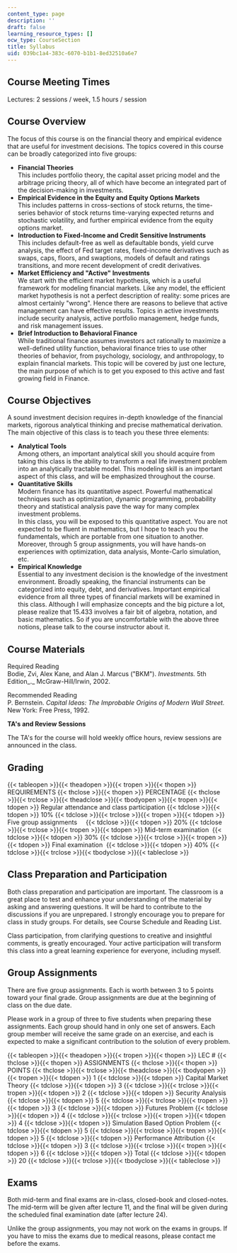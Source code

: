 ```yaml
---
content_type: page
description: ''
draft: false
learning_resource_types: []
ocw_type: CourseSection
title: Syllabus
uid: 039bc1a4-383c-6070-b1b1-8ed32510a6e7
---
```

## Course Meeting Times

Lectures: 2 sessions / week, 1.5 hours / session

## Course Overview

The focus of this course is on the financial theory and empirical evidence that are useful for investment decisions. The topics covered in this course can be broadly categorized into five groups:

- **Financial Theories**   
    This includes portfolio theory, the capital asset pricing model and the arbitrage pricing theory, all of which have become an integrated part of the decision-making in investments.
- **Empirical Evidence in the Equity and Equity Options Markets**   
    This includes patterns in cross-sections of stock returns, the time-series behavior of stock returns time-varying expected returns and stochastic volatility, and further empirical evidence from the equity options market.
- **Introduction to Fixed-Income and Credit Sensitive Instruments**   
    This includes default-free as well as defaultable bonds, yield curve analysis, the effect of Fed target rates, fixed-income derivatives such as swaps, caps, floors, and swaptions, models of default and ratings transitions, and more recent development of credit derivatives.
- **Market Efficiency and "Active" Investments**   
    We start with the efficient market hypothesis, which is a useful framework for modeling financial markets. Like any model, the efficient market hypothesis is not a perfect description of reality: some prices are almost certainly "wrong". Hence there are reasons to believe that active management can have effective results. Topics in active investments include security analysis, active portfolio management, hedge funds, and risk management issues.
- **Brief Introduction to Behavioral Finance**   
    While traditional finance assumes investors act rationally to maximize a well-defined utility function, behavioral finance tries to use other theories of behavior, from psychology, sociology, and anthropology, to explain financial markets. This topic will be covered by just one lecture, the main purpose of which is to get you exposed to this active and fast growing field in Finance.

## Course Objectives

A sound investment decision requires in-depth knowledge of the financial markets, rigorous analytical thinking and precise mathematical derivation. The main objective of this class is to teach you these three elements:

- **Analytical Tools**   
    Among others, an important analytical skill you should acquire from taking this class is the ability to transform a real life investment problem into an analytically tractable model. This modeling skill is an important aspect of this class, and will be emphasized throughout the course.
- **Quantitative Skills**   
    Modern finance has its quantitative aspect. Powerful mathematical techniques such as optimization, dynamic programming, probability theory and statistical analysis pave the way for many complex investment problems.   
    In this class, you will be exposed to this quantitative aspect. You are not expected to be fluent in mathematics, but I hope to teach you the fundamentals, which are portable from one situation to another. Moreover, through 5 group assignments, you will have hands-on experiences with optimization, data analysis, Monte-Carlo simulation, etc.
- **Empirical Knowledge**   
    Essential to any investment decision is the knowledge of the investment environment. Broadly speaking, the financial instruments can be categorized into equity, debt, and derivatives. Important empirical evidence from all three types of financial markets will be examined in this class. Although I will emphasize concepts and the big picture a lot, please realize that 15.433 involves a fair bit of algebra, notation, and basic mathematics. So if you are uncomfortable with the above three notions, please talk to the course instructor about it.

## Course Materials

Required Reading   
Bodie, Zvi, Alex Kane, and Alan J. Marcus ("BKM"). _Investments._ 5th Edition\_.\_ McGraw-Hill/Irwin, 2002.

Recommended Reading   
P. Bernstein. _Capital Ideas: The Improbable Origins of Modern Wall Street._ New York: Free Press, 1992.

**TA's and Review Sessions**

The TA's for the course will hold weekly office hours, review sessions are announced in the class.

## Grading

{{< tableopen >}}{{< theadopen >}}{{< tropen >}}{{< thopen >}}
REQUIREMENTS
{{< thclose >}}{{< thopen >}}
PERCENTAGE
{{< thclose >}}{{< trclose >}}{{< theadclose >}}{{< tbodyopen >}}{{< tropen >}}{{< tdopen >}}
Regular attendance and class participation
{{< tdclose >}}{{< tdopen >}}
10%
{{< tdclose >}}{{< trclose >}}{{< tropen >}}{{< tdopen >}}
Five group assignments    
{{< tdclose >}}{{< tdopen >}}
20%
{{< tdclose >}}{{< trclose >}}{{< tropen >}}{{< tdopen >}}
Mid-term examination 
{{< tdclose >}}{{< tdopen >}}
30%
{{< tdclose >}}{{< trclose >}}{{< tropen >}}{{< tdopen >}}
Final examination 
{{< tdclose >}}{{< tdopen >}}
40%
{{< tdclose >}}{{< trclose >}}{{< tbodyclose >}}{{< tableclose >}}

## Class Preparation and Participation

Both class preparation and participation are important. The classroom is a great place to test and enhance your understanding of the material by asking and answering questions. It will be hard to contribute to the discussions if you are unprepared. I strongly encourage you to prepare for class in study groups. For details, see Course Schedule and Reading List.

Class participation, from clarifying questions to creative and insightful comments, is greatly encouraged. Your active participation will transform this class into a great learning experience for everyone, including myself.

## Group Assignments

There are five group assignments. Each is worth between 3 to 5 points toward your final grade. Group assignments are due at the beginning of class on the due date.

Please work in a group of three to five students when preparing these assignments. Each group should hand in only one set of answers. Each group member will receive the same grade on an exercise, and each is expected to make a significant contribution to the solution of every problem.

{{< tableopen >}}{{< theadopen >}}{{< tropen >}}{{< thopen >}}
LEC #
{{< thclose >}}{{< thopen >}}
ASSIGNMENTS
{{< thclose >}}{{< thopen >}}
POINTS
{{< thclose >}}{{< trclose >}}{{< theadclose >}}{{< tbodyopen >}}{{< tropen >}}{{< tdopen >}}
1
{{< tdclose >}}{{< tdopen >}}
Capital Market Theory
{{< tdclose >}}{{< tdopen >}}
3
{{< tdclose >}}{{< trclose >}}{{< tropen >}}{{< tdopen >}}
2
{{< tdclose >}}{{< tdopen >}}
Security Analysis
{{< tdclose >}}{{< tdopen >}}
5
{{< tdclose >}}{{< trclose >}}{{< tropen >}}{{< tdopen >}}
3
{{< tdclose >}}{{< tdopen >}}
Futures Problem
{{< tdclose >}}{{< tdopen >}}
4
{{< tdclose >}}{{< trclose >}}{{< tropen >}}{{< tdopen >}}
4
{{< tdclose >}}{{< tdopen >}}
Simulation Based Option Problem
{{< tdclose >}}{{< tdopen >}}
5
{{< tdclose >}}{{< trclose >}}{{< tropen >}}{{< tdopen >}}
5
{{< tdclose >}}{{< tdopen >}}
Performance Attribution
{{< tdclose >}}{{< tdopen >}}
3
{{< tdclose >}}{{< trclose >}}{{< tropen >}}{{< tdopen >}}
6
{{< tdclose >}}{{< tdopen >}}
Total
{{< tdclose >}}{{< tdopen >}}
20
{{< tdclose >}}{{< trclose >}}{{< tbodyclose >}}{{< tableclose >}}

## Exams

Both mid-term and final exams are in-class, closed-book and closed-notes. The mid-term will be given after lecture 11, and the final will be given during the scheduled final examination date (after lecture 24).

Unlike the group assignments, you may not work on the exams in groups. If you have to miss the exams due to medical reasons, please contact me before the exams.